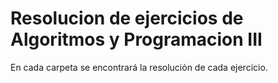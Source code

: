 # Resolucion de ejercicios de Algoritmos y Programacion III
En cada carpeta se encontrará la resolución de cada ejercicio.
